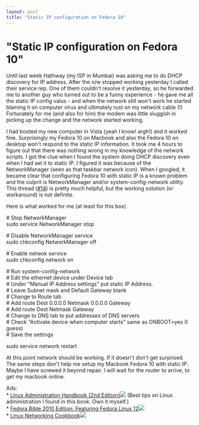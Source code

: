 ```yaml
---
layout: post
title: "Static IP configuration on Fedora 10"
---
```

"Static IP configuration on Fedora 10"
===
Until last week Hathway (my ISP in Mumbai) was asking me to do DHCP discovery for IP address. After the n/w stopped working yesterday I called their service rep. One of them couldn't resolve it yesterday, so he forwarded me to another guy who turned out to be a funny experience - he gave me all the static IP config valus - and when the network still won't work he started blaming it on computer virus and ultimately rust on my network cable (!) Fortunately for me (and also for him) the modem was little sluggish in picking up the change and the network started working.  
  
I had booted my new computer in Vista (yeah I know! argh!) and it worked fine. Surprisingly my Fedora 10 on Macbook and also the Fedora 10 on desktop won't respond to the static IP information. It took me 4 hours to figure out that there was nothing wrong in my knowledge of the network scripts. I got the clue when I found the system doing DHCP discovery even when I had set it to static IP. I figured it was because of the NetworkManager (seen as that taskbar network icon). When I googled, it became clear that configuring Fedora 10 with static IP is a known problem and the culprit is NetworkManager and/or system-config-network utility. This thread ([\#14][0]) is pretty much helpful, but the working solution (or workaround) is not definite.  
  
Here is what worked for me (at least for this box).  
  
\# Stop NetworkManager  
sudo service NetworkManager stop  
  
\# Disable NetworkManager service  
sudo chkconfig NetworkManager off  
  
\# Enable netwok service  
sudo chkconfig network on  
  
\# Run system-config-network  
\# Edit the ethernet device under Device tab  
\# Under "Manual IP Address settings" put static IP Address.  
\# Leave Subnet mask and Default Gateway blank  
\# Change to Route tab  
\# Add route Dest 0.0.0.0 Netmask 0.0.0.0 Gateway   
\# Add route Dest Netmask Gateway   
\# Change to DNS tab to put addresses of DNS servers  
\# Check "Activate device when computer starts" same as ONBOOT=yes (I guess)  
\# Save the settings  
  
sudo service network restart  
  
At this point network should be working. If it doesn't don't get surprised. The same steps don't help me setup my Macbook Fedora 10 with static IP. Maybe I have screwed it beyond repair. I will wait for the router to arrive, to get my macbook online.  
  
  
  
Ads:  
\* [Linux Administration Handbook (2nd Edition)][1]![](http://www.assoc-amazon.com/e/ir?t=myfreq-20&l=btl&camp=213689&creative=392969&o=1&a=0131480049) (Best tips on Linux administration I found in this book. Own it myself.)  
\* [Fedora Bible 2010 Edition: Featuring Fedora Linux 12][2]![](http://www.assoc-amazon.com/e/ir?t=myfreq-20&l=btl&camp=213689&creative=392969&o=1&a=0470554193)  
\* [Linux Networking Cookbook][3]![](http://www.assoc-amazon.com/e/ir?t=myfreq-20&l=btl&camp=213689&creative=392969&o=1&a=0596102488)

[0]: http://forums.fedoraforum.org/showpost.php?p=1134502&postcount=14
[1]: http://www.amazon.com/Linux-Administration-Handbook-2nd-Nemeth/dp/0131480049?ie=UTF8&tag=myfreq-20&link_code=btl&camp=213689&creative=392969
[2]: http://www.amazon.com/Fedora-Bible-2010-Featuring-Linux/dp/0470554193?ie=UTF8&tag=myfreq-20&link_code=btl&camp=213689&creative=392969
[3]: http://www.amazon.com/Linux-Networking-Cookbook-Carla-Schroder/dp/0596102488?ie=UTF8&tag=myfreq-20&link_code=btl&camp=213689&creative=392969
